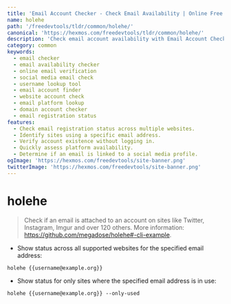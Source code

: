 ```yaml
---
title: 'Email Account Checker - Check Email Availability | Online Free DevTools by Hexmos'
name: holehe
path: '/freedevtools/tldr/common/holehe/'
canonical: 'https://hexmos.com/freedevtools/tldr/common/holehe/'
description: 'Check email account availability with Email Account Checker (holehe). Verify if an email is registered across multiple websites and platforms. Free online tool, no registration required.'
category: common
keywords:
  - email checker
  - email availability checker
  - online email verification
  - social media email check
  - username lookup tool
  - email account finder
  - website account check
  - email platform lookup
  - domain account checker
  - email registration status
features:
  - Check email registration status across multiple websites.
  - Identify sites using a specific email address.
  - Verify account existence without logging in.
  - Quickly assess platform availability.
  - Determine if an email is linked to a social media profile.
ogImage: 'https://hexmos.com/freedevtools/site-banner.png'
twitterImage: 'https://hexmos.com/freedevtools/site-banner.png'
---
```


# holehe

> Check if an email is attached to an account on sites like Twitter, Instagram, Imgur and over 120 others.
> More information: <https://github.com/megadose/holehe#-cli-example>.

- Show status across all supported websites for the specified email address:

`holehe {{username@example.org}}`

- Show status for only sites where the specified email address is in use:

`holehe {{username@example.org}} --only-used`

